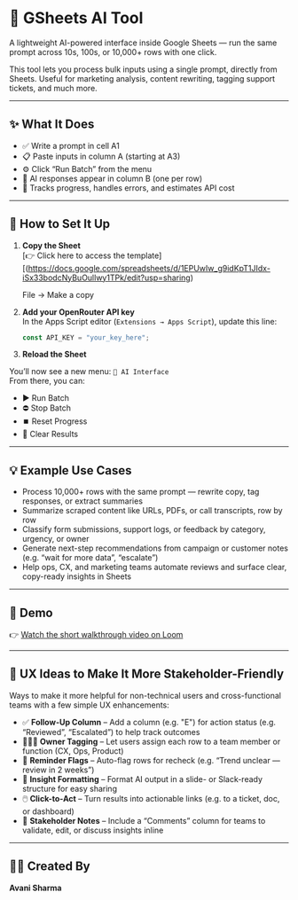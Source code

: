# 🧠 GSheets AI Tool

A lightweight AI-powered interface inside Google Sheets — run the same prompt across 10s, 100s, or 10,000+ rows with one click.

This tool lets you process bulk inputs using a single prompt, directly from Sheets. Useful for marketing analysis, content rewriting, tagging support tickets, and much more.

---

## ✨ What It Does

- ✅ Write a prompt in cell A1
- 📋 Paste inputs in column A (starting at A3)
- ⚙️ Click “Run Batch” from the menu
- 💬 AI responses appear in column B (one per row)
- 🧠 Tracks progress, handles errors, and estimates API cost

---

## 🔧 How to Set It Up

1. **Copy the Sheet**  
   [👉 Click here to access the template][(https://docs.google.com/spreadsheets/d/1EPUwIw_g9idKpT1JIdx-iSx33bodcNyBuOullwy1TPk/edit?usp=sharing)

    File → Make a copy

3. **Add your OpenRouter API key**  
   In the Apps Script editor (`Extensions → Apps Script`), update this line:  
   ```js
   const API_KEY = "your_key_here";

4. **Reload the Sheet**

You’ll now see a new menu: `🧠 AI Interface`  
From there, you can:

- ▶️ Run Batch  
- ⛔ Stop Batch  
- ⏹️ Reset Progress  
- 🧹 Clear Results  

---

## 💡 Example Use Cases

- Process 10,000+ rows with the same prompt — rewrite copy, tag responses, or extract summaries
- Summarize scraped content like URLs, PDFs, or call transcripts, row by row
- Classify form submissions, support logs, or feedback by category, urgency, or owner
- Generate next-step recommendations from campaign or customer notes (e.g. “wait for more data”, “escalate”)
- Help ops, CX, and marketing teams automate reviews and surface clear, copy-ready insights in Sheets

---

## 🎥 Demo

👉 [Watch the short walkthrough video on Loom](https://www.loom.com/share/7c1d3ca88d524152970c549759b222f3)

---

## 🧭 UX Ideas to Make It More Stakeholder-Friendly

Ways to make it  more helpful for non-technical users and cross-functional teams with a few simple UX enhancements:

- ✅ **Follow-Up Column** – Add a column (e.g. "E") for action status (e.g. “Reviewed”, “Escalated”) to help track outcomes  
- 🧑‍🤝‍🧑 **Owner Tagging** – Let users assign each row to a team member or function (CX, Ops, Product)  
- 📅 **Reminder Flags** – Auto-flag rows for recheck (e.g. “Trend unclear — review in 2 weeks”)  
- 🧾 **Insight Formatting** – Format AI output in a slide- or Slack-ready structure for easy sharing  
- 🖱️ **Click-to-Act** – Turn results into actionable links (e.g. to a ticket, doc, or dashboard)  
- 💬 **Stakeholder Notes** – Include a “Comments” column for teams to validate, edit, or discuss insights inline

---

## 🙋‍♀️ Created By

**Avani Sharma** 
